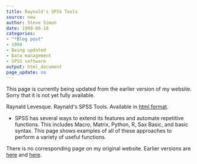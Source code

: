 ```yaml
---
title: Raynald's SPSS Tools
source: new
author: Steve Simon
date: 1999-08-18
categories:
- "*Blog post"
- 1999
- Being updated
- Data management
- SPSS software
output: html_document
page_update: no
---
```


This page is currently being updated from the earlier version of my website. Sorry that it is not yet fully available.

Raynald Levesque. Raynald's SPSS Tools. Available in [html format](http://www.spsstools.net/en/).

<!---More--->

+ SPSS has several ways to extend its features and automate repetitive functions. This includes Macro, Matrix, Python, R, Sax Basic, and basic syntax. This page shows examples of all of these approaches to perform a variety of useful functions.

There is no corresponding page on my original website.
Earlier versions are [here][sim1] and [here][sim2].
 
[sim1]: new
[sim2]: http://new.pmean.com/spss-tools/
 
